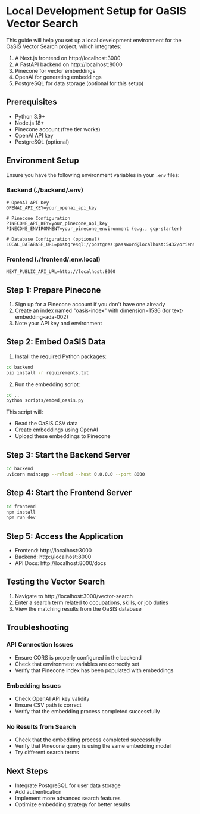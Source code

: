 # Local Development Setup for OaSIS Vector Search

This guide will help you set up a local development environment for the OaSIS Vector Search project, which integrates:

1. A Next.js frontend on http://localhost:3000
2. A FastAPI backend on http://localhost:8000
3. Pinecone for vector embeddings
4. OpenAI for generating embeddings
5. PostgreSQL for data storage (optional for this setup)

## Prerequisites

- Python 3.9+
- Node.js 18+
- Pinecone account (free tier works)
- OpenAI API key
- PostgreSQL (optional)

## Environment Setup

Ensure you have the following environment variables in your `.env` files:

### Backend (./backend/.env)

```
# OpenAI API Key
OPENAI_API_KEY=your_openai_api_key

# Pinecone Configuration
PINECONE_API_KEY=your_pinecone_api_key
PINECONE_ENVIRONMENT=your_pinecone_environment (e.g., gcp-starter)

# Database Configuration (optional)
LOCAL_DATABASE_URL=postgresql://postgres:password@localhost:5432/orientor_db
```

### Frontend (./frontend/.env.local)

```
NEXT_PUBLIC_API_URL=http://localhost:8000
```

## Step 1: Prepare Pinecone

1. Sign up for a Pinecone account if you don't have one already
2. Create an index named "oasis-index" with dimension=1536 (for text-embedding-ada-002)
3. Note your API key and environment

## Step 2: Embed OaSIS Data

1. Install the required Python packages:

```bash
cd backend
pip install -r requirements.txt
```

2. Run the embedding script:

```bash
cd ..
python scripts/embed_oasis.py
```

This script will:
- Read the OaSIS CSV data
- Create embeddings using OpenAI
- Upload these embeddings to Pinecone

## Step 3: Start the Backend Server

```bash
cd backend
uvicorn main:app --reload --host 0.0.0.0 --port 8000
```

## Step 4: Start the Frontend Server

```bash
cd frontend
npm install
npm run dev
```

## Step 5: Access the Application

- Frontend: http://localhost:3000
- Backend: http://localhost:8000
- API Docs: http://localhost:8000/docs

## Testing the Vector Search

1. Navigate to http://localhost:3000/vector-search
2. Enter a search term related to occupations, skills, or job duties
3. View the matching results from the OaSIS database

## Troubleshooting

### API Connection Issues

- Ensure CORS is properly configured in the backend
- Check that environment variables are correctly set
- Verify that Pinecone index has been populated with embeddings

### Embedding Issues

- Check OpenAI API key validity
- Ensure CSV path is correct
- Verify that the embedding process completed successfully

### No Results from Search

- Check that the embedding process completed successfully
- Verify that Pinecone query is using the same embedding model
- Try different search terms

## Next Steps

- Integrate PostgreSQL for user data storage
- Add authentication
- Implement more advanced search features
- Optimize embedding strategy for better results 